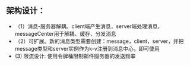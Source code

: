  ## 架构设计：
 - （1）消息-服务器解耦。client端产生消息，server端处理消息，messageCenter用于解耦、缓存、分发消息
 - （2）可扩展。新的消息类型需要创建：message，client，server，并把message类型和server实例作为k-v注册到消息中心，即可使用
 -  (3) 限流设计: 使用令牌桶限制邮件服务器的发送频率

